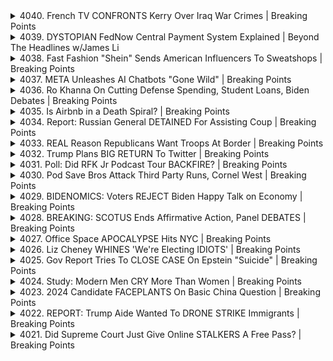<details>
<summary>4040. French TV CONFRONTS Kerry Over Iraq War Crimes | Breaking Points</summary><br>

<a href="https://www.youtube.com/watch?v=rMa-LFaQoho" target="_blank">
    <img src="https://img.youtube.com/vi/rMa-LFaQoho/maxresdefault.jpg" 
        alt="[Youtube]" width="200">
</a>

# French TV CONFRONTS Kerry Over Iraq War Crimes | Breaking Points


</details>

<details>
<summary>4039. DYSTOPIAN FedNow Central Payment System Explained | Beyond The Headlines w/James Li</summary><br>

<a href="https://www.youtube.com/watch?v=7JmjpuDlPUs" target="_blank">
    <img src="https://img.youtube.com/vi/7JmjpuDlPUs/maxresdefault.jpg" 
        alt="[Youtube]" width="200">
</a>

# DYSTOPIAN FedNow Central Payment System Explained | Beyond The Headlines w/James Li


</details>

<details>
<summary>4038. Fast Fashion "Shein" Sends American Influencers To Sweatshops | Breaking Points</summary><br>

<a href="https://www.youtube.com/watch?v=EZWBIQcIS3U" target="_blank">
    <img src="https://img.youtube.com/vi/EZWBIQcIS3U/maxresdefault.jpg" 
        alt="[Youtube]" width="200">
</a>

# Fast Fashion "Shein" Sends American Influencers To Sweatshops | Breaking Points


</details>

<details>
<summary>4037. META Unleashes AI Chatbots "Gone Wild" | Breaking Points</summary><br>

<a href="https://www.youtube.com/watch?v=-VdNnE02Dmo" target="_blank">
    <img src="https://img.youtube.com/vi/-VdNnE02Dmo/maxresdefault.jpg" 
        alt="[Youtube]" width="200">
</a>

# META Unleashes AI Chatbots "Gone Wild" | Breaking Points


</details>

<details>
<summary>4036. Ro Khanna On Cutting Defense Spending, Student Loans, Biden Debates | Breaking Points</summary><br>

<a href="https://www.youtube.com/watch?v=YqwR240hQ-0" target="_blank">
    <img src="https://img.youtube.com/vi/YqwR240hQ-0/maxresdefault.jpg" 
        alt="[Youtube]" width="200">
</a>

# Ro Khanna On Cutting Defense Spending, Student Loans, Biden Debates | Breaking Points


</details>

<details>
<summary>4035. Is Airbnb in a Death Spiral? | Breaking Points</summary><br>

<a href="https://www.youtube.com/watch?v=9el9nCpdtRM" target="_blank">
    <img src="https://img.youtube.com/vi/9el9nCpdtRM/maxresdefault.jpg" 
        alt="[Youtube]" width="200">
</a>

# Is Airbnb in a Death Spiral? | Breaking Points


</details>

<details>
<summary>4034. Report: Russian General DETAINED For Assisting Coup | Breaking Points</summary><br>

<a href="https://www.youtube.com/watch?v=NGfQJzVCzu8" target="_blank">
    <img src="https://img.youtube.com/vi/NGfQJzVCzu8/maxresdefault.jpg" 
        alt="[Youtube]" width="200">
</a>

# Report: Russian General DETAINED For Assisting Coup | Breaking Points


</details>

<details>
<summary>4033. REAL Reason Republicans Want Troops At Border | Breaking Points</summary><br>

<a href="https://www.youtube.com/watch?v=3km9-O71Bhk" target="_blank">
    <img src="https://img.youtube.com/vi/3km9-O71Bhk/maxresdefault.jpg" 
        alt="[Youtube]" width="200">
</a>

# REAL Reason Republicans Want Troops At Border | Breaking Points


</details>

<details>
<summary>4032. Trump Plans BIG RETURN To Twitter | Breaking Points</summary><br>

<a href="https://www.youtube.com/watch?v=JD8tU7-BMeo" target="_blank">
    <img src="https://img.youtube.com/vi/JD8tU7-BMeo/maxresdefault.jpg" 
        alt="[Youtube]" width="200">
</a>

# Trump Plans BIG RETURN To Twitter | Breaking Points


</details>

<details>
<summary>4031. Poll: Did RFK Jr Podcast Tour BACKFIRE? | Breaking Points</summary><br>

<a href="https://www.youtube.com/watch?v=M_MeSzz6p5I" target="_blank">
    <img src="https://img.youtube.com/vi/M_MeSzz6p5I/maxresdefault.jpg" 
        alt="[Youtube]" width="200">
</a>

# Poll: Did RFK Jr Podcast Tour BACKFIRE? | Breaking Points


</details>

<details>
<summary>4030. Pod Save Bros Attack Third Party Runs, Cornel West | Breaking Points</summary><br>

<a href="https://www.youtube.com/watch?v=tl4cCGDAOC8" target="_blank">
    <img src="https://img.youtube.com/vi/tl4cCGDAOC8/maxresdefault.jpg" 
        alt="[Youtube]" width="200">
</a>

# Pod Save Bros Attack Third Party Runs, Cornel West | Breaking Points


</details>

<details>
<summary>4029. BIDENOMICS: Voters REJECT Biden Happy Talk on Economy | Breaking Points</summary><br>

<a href="https://www.youtube.com/watch?v=ogCKPJR9n3M" target="_blank">
    <img src="https://img.youtube.com/vi/ogCKPJR9n3M/maxresdefault.jpg" 
        alt="[Youtube]" width="200">
</a>

# BIDENOMICS: Voters REJECT Biden Happy Talk on Economy | Breaking Points


</details>

<details>
<summary>4028. BREAKING: SCOTUS Ends Affirmative Action, Panel DEBATES | Breaking Points</summary><br>

<a href="https://www.youtube.com/watch?v=YQTlNPWqvAA" target="_blank">
    <img src="https://img.youtube.com/vi/YQTlNPWqvAA/maxresdefault.jpg" 
        alt="[Youtube]" width="200">
</a>

# BREAKING: SCOTUS Ends Affirmative Action, Panel DEBATES | Breaking Points


</details>

<details>
<summary>4027. Office Space APOCALYPSE Hits NYC | Breaking Points</summary><br>

<a href="https://www.youtube.com/watch?v=RnphC0du5kI" target="_blank">
    <img src="https://img.youtube.com/vi/RnphC0du5kI/maxresdefault.jpg" 
        alt="[Youtube]" width="200">
</a>

# Office Space APOCALYPSE Hits NYC | Breaking Points


</details>

<details>
<summary>4026. Liz Cheney WHINES 'We're Electing IDIOTS' | Breaking Points</summary><br>

<a href="https://www.youtube.com/watch?v=j0DKrE6EXmE" target="_blank">
    <img src="https://img.youtube.com/vi/j0DKrE6EXmE/maxresdefault.jpg" 
        alt="[Youtube]" width="200">
</a>

# Liz Cheney WHINES 'We're Electing IDIOTS' | Breaking Points


</details>

<details>
<summary>4025. Gov Report Tries To CLOSE CASE On Epstein "Suicide" | Breaking Points</summary><br>

<a href="https://www.youtube.com/watch?v=2u9oWG9irmU" target="_blank">
    <img src="https://img.youtube.com/vi/2u9oWG9irmU/maxresdefault.jpg" 
        alt="[Youtube]" width="200">
</a>

# Gov Report Tries To CLOSE CASE On Epstein "Suicide" | Breaking Points


</details>

<details>
<summary>4024. Study: Modern Men CRY More Than Women | Breaking Points</summary><br>

<a href="https://www.youtube.com/watch?v=SJmMRWLOi1E" target="_blank">
    <img src="https://img.youtube.com/vi/SJmMRWLOi1E/maxresdefault.jpg" 
        alt="[Youtube]" width="200">
</a>

# Study: Modern Men CRY More Than Women | Breaking Points


</details>

<details>
<summary>4023. 2024 Candidate FACEPLANTS On Basic China Question | Breaking Points</summary><br>

<a href="https://www.youtube.com/watch?v=UJy2S4u7cNg" target="_blank">
    <img src="https://img.youtube.com/vi/UJy2S4u7cNg/maxresdefault.jpg" 
        alt="[Youtube]" width="200">
</a>

# 2024 Candidate FACEPLANTS On Basic China Question | Breaking Points


</details>

<details>
<summary>4022. REPORT: Trump Aide Wanted To DRONE STRIKE Immigrants | Breaking Points</summary><br>

<a href="https://www.youtube.com/watch?v=AtY2hbm9Ii0" target="_blank">
    <img src="https://img.youtube.com/vi/AtY2hbm9Ii0/maxresdefault.jpg" 
        alt="[Youtube]" width="200">
</a>

# REPORT: Trump Aide Wanted To DRONE STRIKE Immigrants | Breaking Points


</details>

<details>
<summary>4021. Did Supreme Court Just Give Online STALKERS A Free Pass? | Breaking Points</summary><br>

<a href="https://www.youtube.com/watch?v=5AK7p5Y5Y0k" target="_blank">
    <img src="https://img.youtube.com/vi/5AK7p5Y5Y0k/maxresdefault.jpg" 
        alt="[Youtube]" width="200">
</a>

# Did Supreme Court Just Give Online STALKERS A Free Pass? | Breaking Points


</details>


